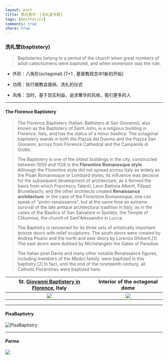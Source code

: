 ```yaml
---
layout: post
title: 西方美学：[洗礼堂专题]
tags: [Aesthetics]
comments: true
share: true
---
```


### 洗礼堂(baptistery)

> Baptisteries belong to a period of the church when great numbers of adult catechumens were baptized, and when immersion was the rule. 

- 外形：八角形(octagonal) [7+1 , 基督教观念中1新的开始]


- 功用：执行被教会接纳、洗礼的仪式


- 风格：当时，基于现实利益，追求奢华的风格，吸引更多的人

---

#### The Florence Baptistery

> The Florence Baptistery (Italian: Battistero di San Giovanni), also known as the Baptistery of Saint John, is a religious building in Florence, Italy, and has the status of a minor basilica. The octagonal baptistery stands in both the Piazza del Duomo and the Piazza San Giovanni, across from Florence Cathedral and the Campanile di Giotto.
>
> The Baptistery is one of the oldest buildings in the city, constructed between 1059 and 1128 in the **Florentine Romanesque style**. Although the Florentine style did not spread across Italy as widely as the Pisan Romanesque or Lombard styles, its influence was decisive for the subsequent development of architecture, as it formed the basis from which Francesco Talenti, Leon Battista Alberti, Filippo Brunelleschi, and the other architects created **Renaissance architecture**. In the case of the Florentine Romanesque, one can speak of "proto-renaissance", but at the same time an extreme survival of the late antique architectural tradition in Italy, as in the cases of the Basilica of San Salvatore in Spoleto, the Temple of Clitumnus, the church of Sant'Alessandro in Lucca.
>
> The Baptistry is renowned for its three sets of artistically important bronze doors with relief sculptures. The south doors were created by Andrea Pisano and the north and east doors by Lorenzo Ghiberti.[1] The east doors were dubbed by Michelangelo the Gates of Paradise.
>
> The Italian poet Dante and many other notable Renaissance figures, including members of the Medici family, were baptized in this baptistry.[2] In fact, until the end of the nineteenth century, all Catholic Florentines were baptized here.


| St. [Giovanni Baptistery in Florence](https://en.wikipedia.org/wiki/Florence_Baptistery), Italy |      Interior of the octagonal dome      |
| :--------------------------------------: | :--------------------------------------: |
| ![](https://upload.wikimedia.org/wikipedia/commons/2/29/Firenze.Baptistry06.JPG) | ![](https://upload.wikimedia.org/wikipedia/commons/8/82/Florenca133b.jpg) |

---

#### PisaBaptistry

![PisaBaptistry](https://upload.wikimedia.org/wikipedia/commons/9/9e/PisaBaptistry20020323_rectilinear.jpg)

---

#### Parma

![](http://i1.trekearth.com/photos/43511/italy-00413web.jpg)





